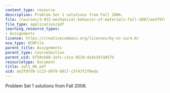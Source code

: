 ```yaml
---
content_type: resource
description: Problem Set 1 solutions from Fall 2006.
file: /courses/3-032-mechanical-behavior-of-materials-fall-2007/ae3f9fd91c2389f8b017c5f43f2f0eda_sol1_06.pdf
file_type: application/pdf
learning_resource_types:
- Assignments
license: https://creativecommons.org/licenses/by-nc-sa/4.0/
ocw_type: OCWFile
parent_title: Assignments
parent_type: CourseSection
parent_uid: 6f50cb68-3afc-c3ca-9510-da3e16fa057d
resourcetype: Document
title: sol1_06.pdf
uid: ae3f9fd9-1c23-89f8-b017-c5f43f2f0eda
---
```

Problem Set 1 solutions from Fall 2006.